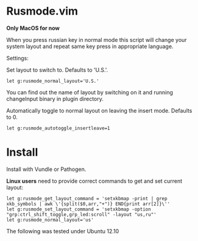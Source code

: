 Rusmode.vim
===========

**Only MacOS for now**

When you press russian key in normal mode this script will change your system layout and repeat same key press in appropriate language.

Settings:

Set layout to switch to. Defaults to 'U.S.'.
```vimscript
let g:rusmode_normal_layout='U.S.'
```
You can find out the name of layout by switching on it and running changeInput binary in plugin directory.

Automatically toggle to normal layout on leaving the insert mode. Defaults to 0.
```vimscript
let g:rusmode_autotoggle_insertleave=1
```

Install
=======

Install with Vundle or Pathogen.

**Linux users** need to provide correct commands to get and set current layout:
```vimscript
let g:rusmode_get_layout_command = 'setxkbmap -print | grep xkb_symbols | awk \'{split($0,arr,"+")} END{print arr[2]}\''
let g:rusmode_set_layout_command = 'setxkbmap -option "grp:ctrl_shift_toggle,grp_led:scroll" -layout "us,ru"'
let g:rusmode_normal_layout='us'
```
The following was tested under Ubuntu 12.10
